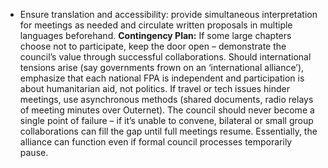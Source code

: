 - Ensure translation and accessibility: provide simultaneous interpretation for meetings as needed and circulate written proposals in multiple languages beforehand.
**Contingency Plan:** If some large chapters choose not to participate, keep the door open – demonstrate the council’s value through successful collaborations. Should international tensions arise (say governments frown on an ‘international alliance’), emphasize that each national FPA is independent and participation is about humanitarian aid, not politics. If travel or tech issues hinder meetings, use asynchronous methods (shared documents, radio relays of meeting minutes over Outernet). The council should never become a single point of failure – if it’s unable to convene, bilateral or small group collaborations can fill the gap until full meetings resume. Essentially, the alliance can function even if formal council processes temporarily pause.